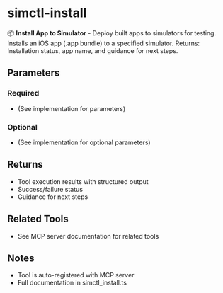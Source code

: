 # simctl-install

📦 **Install App to Simulator** - Deploy built apps to simulators for testing.
Installs an iOS app (.app bundle) to a specified simulator.
Returns: Installation status, app name, and guidance for next steps.

## Parameters

### Required
- (See implementation for parameters)

### Optional
- (See implementation for optional parameters)

## Returns

- Tool execution results with structured output
- Success/failure status
- Guidance for next steps

## Related Tools

- See MCP server documentation for related tools

## Notes

- Tool is auto-registered with MCP server
- Full documentation in simctl_install.ts
